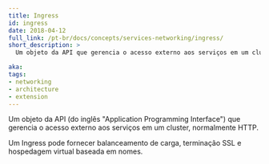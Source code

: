 ```yaml
---
title: Ingress
id: ingress
date: 2018-04-12
full_link: /pt-br/docs/concepts/services-networking/ingress/
short_description: >
  Um objeto da API que gerencia o acesso externo aos serviços em um cluster, normalmente HTTP.

aka: 
tags:
- networking
- architecture
- extension
---
```

 Um objeto da API (do inglês "Application Programming Interface") que gerencia o acesso externo aos serviços em um cluster, normalmente HTTP.

<!--more--> 

Um Ingress pode fornecer balanceamento de carga, terminação SSL e hospedagem
virtual baseada em nomes.


